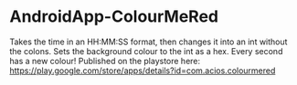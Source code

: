 AndroidApp-ColourMeRed
======================
Takes the time in an HH:MM:SS format, then changes it into an int without the colons. Sets the background colour to the int as a hex. Every second has a new colour!
Published on the playstore here: https://play.google.com/store/apps/details?id=com.acios.colourmered
